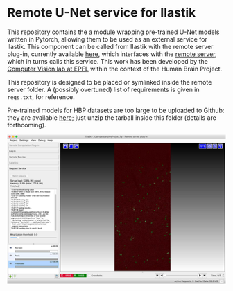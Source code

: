 # Remote U-Net service for Ilastik

This repository contains the a module wrapping pre-trained
[U-Net](https://lmb.informatik.uni-freiburg.de/people/ronneber/u-net/) models
written in Pytorch, allowing them to be used as an external service for
Ilastik.  This component can be called from Ilastik with the remote server
plug-in, currently available [here](https://github.com/etrulls/ilastik), which
interfaces with the [remote server](https://github.com/etrulls/cvlab-server),
which in turns calls this service. This work has been developed by the
[Computer Vision lab at EPFL](https://cvlab.epfl.ch) within the context of the
Human Brain Project.

This repository is designed to be placed or symlinked inside the remote server
folder. A (possibly overtuned) list of requirements is given in `reqs.txt`, for
reference.

Pre-trained models for HBP datasets are too large to be uploaded to
Github: they are available
[here](http://icwww.epfl.ch/~trulls/shared/models.tar.gz); just unzip the
tarball inside this folder (details are forthcoming).

![Teaser](https://raw.githubusercontent.com/etrulls/unet-service/master/img/teaser_unet.jpg "Teaser")
